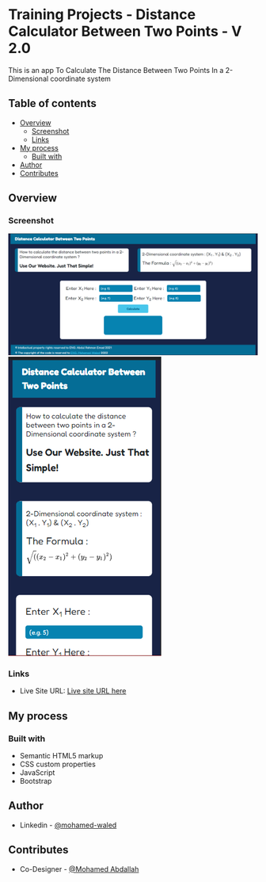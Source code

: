 # Training Projects - Distance Calculator Between Two Points - V 2.0

This is an app To Calculate The Distance Between Two Points In a 2-Dimensional coordinate system

## Table of contents

- [Overview](#overview)
  - [Screenshot](#screenshot)
  - [Links](#links)
- [My process](#my-process)
  - [Built with](#built-with)
- [Author](#author)
- [Contributes](#contributes)

## Overview

### Screenshot

![](https://raw.githubusercontent.com/Mohamed-Waled/Distance-Calculator-Between-Two-Points-V-2.0/main/Images/Disktop.png)
![](https://raw.githubusercontent.com/Mohamed-Waled/Distance-Calculator-Between-Two-Points-V-2.0/main/Images/Mobile.png)

### Links

- Live Site URL: [Live site URL here](https://mohamed-waled.github.io/Distance-Calculator-Between-Two-Points-V-2.0/)

## My process

### Built with

- Semantic HTML5 markup
- CSS custom properties
- JavaScript
- Bootstrap

## Author

- Linkedin - [@mohamed-waled](https://www.linkedin.com/in/mohamed-waled-82a51a1bb/)

## Contributes

- Co-Designer - [@Mohamed Abdallah](https://www.linkedin.com/in/mohamed-abdallah-a94158222/)